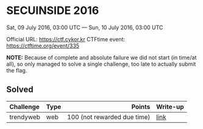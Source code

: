 # SECUINSIDE 2016
Sat, 09 July 2016, 03:00 UTC — Sun, 10 July 2016, 03:00 UTC

Official URL: https://ctf.cykor.kr
CTFtime event: https://ctftime.org/event/335

**NOTE:** Because of complete and absolute failure we did not start (in time/at all), so only managed to solve a single challenge, too late to actually submit the flag.

## Solved
| Challenge | Type | Points | Write-up     |
|:----------|:-----|-------:|:-------------|
| trendyweb | web | 100 (not rewarded due time) | [link](/2016/SECUINSIDE/trendyweb) |
